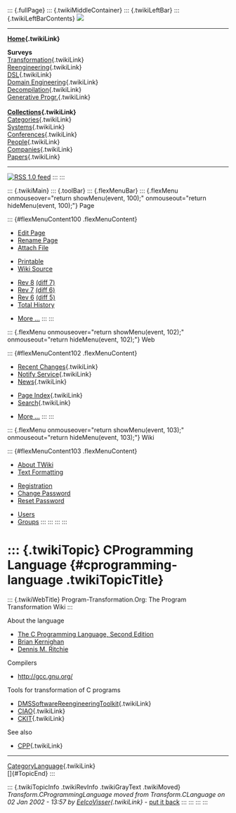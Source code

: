 ::: {.fullPage}
::: {.twikiMiddleContainer}
::: {.twikiLeftBar}
::: {.twikiLeftBarContents}
![](../pub/transformation.gif)

------------------------------------------------------------------------

**[Home](WebHome){.twikiLink}**

**Surveys**\
[Transformation](ProgramTransformation){.twikiLink}\
[Reengineering](ReengineeringWiki){.twikiLink}\
[DSL](DomainSpecificLanguages){.twikiLink}\
[Domain Engineering](DomainEngineering){.twikiLink}\
[Decompilation](DeCompilation){.twikiLink}\
[Generative Progr.](GenerativeProgrammingWiki){.twikiLink}\
\
**[Collections](CategoryCollection){.twikiLink}**\
[Categories](CategoryCategory){.twikiLink}\
[Systems](TransformationSystems){.twikiLink}\
[Conferences](TransformationConferences){.twikiLink}\
[People](TransformationPeople){.twikiLink}\
[Companies](TransformationCompanies){.twikiLink}\
[Papers](CategoryPaper){.twikiLink}

------------------------------------------------------------------------

[![](../pub/rss.gif "RSS 1.0 feed")](WebRss@skin=rss)
:::
:::

::: {.twikiMain}
::: {.toolBar}
::: {.flexMenuBar}
::: {.flexMenu onmouseover="return showMenu(event, 100);" onmouseout="return hideMenu(event, 100);"}
Page

::: {#flexMenuContent100 .flexMenuContent}
-   [Edit
    Page](http://www.program-transformation.org/edit/Transform/CProgrammingLanguage?t=1536825771)
-   [Rename
    Page](http://www.program-transformation.org/rename/Transform/CProgrammingLanguage)
-   [Attach
    File](http://www.program-transformation.org/attach/Transform/CProgrammingLanguage)

<!-- -->

-   [Printable](http://www.program-transformation.org/view/Transform/CProgrammingLanguage?skin=print.pattern)
-   [Wiki
    Source](http://www.program-transformation.org/view/Transform/CProgrammingLanguage?skin=text&raw=on&contenttype=text/plain)

<!-- -->

-   [Rev
    8](http://www.program-transformation.org/view/Transform/CProgrammingLanguage?rev=1.8)
    [(diff 7)](http://www.program-transformation.org/rdiff/Transform/CProgrammingLanguage?rev1=1.8&rev2=1.7)
-   [Rev
    7](http://www.program-transformation.org/view/Transform/CProgrammingLanguage?rev=1.7)
    [(diff 6)](http://www.program-transformation.org/rdiff/Transform/CProgrammingLanguage?rev1=1.7&rev2=1.6)
-   [Rev
    6](http://www.program-transformation.org/view/Transform/CProgrammingLanguage?rev=1.6)
    [(diff 5)](http://www.program-transformation.org/rdiff/Transform/CProgrammingLanguage?rev1=1.6&rev2=1.5)
-   [Total
    History](http://www.program-transformation.org/rdiff/Transform/CProgrammingLanguage)

<!-- -->

-   [More
    \...](http://www.program-transformation.org/oops/Transform/CProgrammingLanguage?template=oopsmore&param1=1.8&param2=1.8)
:::
:::

::: {.flexMenu onmouseover="return showMenu(event, 102);" onmouseout="return hideMenu(event, 102);"}
Web

::: {#flexMenuContent102 .flexMenuContent}
-   [Recent Changes](WebChanges){.twikiLink}
-   [Notify Service](WebNotify){.twikiLink}
-   [News](WebNews){.twikiLink}

<!-- -->

-   [Page Index](WebIndex){.twikiLink}
-   [Search](WebSearch){.twikiLink}

<!-- -->

-   [More
    \...](http://www.program-transformation.org/oops/Transform/CProgrammingLanguage?template=oopsmore&param1=1.8&param2=1.8)
:::
:::

::: {.flexMenu onmouseover="return showMenu(event, 103);" onmouseout="return hideMenu(event, 103);"}
Wiki

::: {#flexMenuContent103 .flexMenuContent}
-   [About
    TWiki](http://www.program-transformation.org/view/TWiki/WebHome)
-   [Text
    Formatting](http://www.program-transformation.org/view/TWiki/TextFormattingRules)

<!-- -->

-   [Registration](http://www.program-transformation.org/view/TWiki/TWikiRegistration)
-   [Change
    Password](http://www.program-transformation.org/view/TWiki/ChangePassword)
-   [Reset
    Password](http://www.program-transformation.org/view/TWiki/ResetPassword)

<!-- -->

-   [Users](http://www.program-transformation.org/view/Main/TWikiUsers)
-   [Groups](http://www.program-transformation.org/view/Main/TWikiGroups)
:::
:::
:::
:::

::: {.twikiTopic}
CProgramming Language {#cprogramming-language .twikiTopicTitle}
=====================

::: {.twikiWebTitle}
Program-Transformation.Org: The Program Transformation Wiki
:::

About the language

-   [The C Programming Language, Second
    Edition](http://cm.bell-labs.com/cm/cs/cbook/)
-   [Brian Kernighan](http://www.cs.bell-labs.com/who/bwk/index.html)
-   [Dennis M.
    Ritchie](http://cm.bell-labs.com/cm/cs/who/dmr/index.html)

Compilers

-   <http://gcc.gnu.org/>

Tools for transformation of C programs

-   [DMSSoftwareReengineeringToolkit](DMSSoftwareReengineeringToolkit){.twikiLink}
-   [CIAO](CIAO){.twikiLink}
-   [CKIT](CKIT){.twikiLink}

See also

-   [CPP](CPP){.twikiLink}

------------------------------------------------------------------------

[CategoryLanguage](CategoryLanguage){.twikiLink}\
[]{#TopicEnd}
:::

::: {.twikiTopicInfo .twikiRevInfo .twikiGrayText .twikiMoved}
*Transform.CProgrammingLanguage moved from Transform.CLanguage on 02 Jan
2002 - 13:57 by [EelcoVisser](../Main/EelcoVisser){.twikiLink}* - [put
it
back](http://www.program-transformation.org/rename/Transform/CProgrammingLanguage?newweb=Transform&newtopic=CLanguage&confirm=on "Click to move topic back to previous location, with option to change references.")
:::
:::
:::
:::
